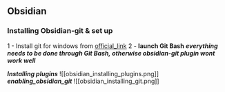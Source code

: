 ## Obsidian
### Installing Obsidian-git & set up

1 - Install git for windows from [official_link](https://gitforwindows.org/)
2 - **launch Git Bash** ***everything needs to be done through Git Bash, otherwise obsidian-git plugin wont work well***

***Installing plugins***
![[obsidian_installing_plugins.png]]
***enabling_obsidian_git***
![[obsidian_installing_git.png]]
